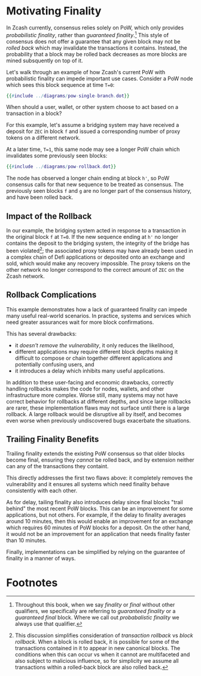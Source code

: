 # Motivating Finality

In Zcash currently, consensus relies solely on PoW, which only provides *probabilistic finality*, rather than *guaranteed finality*.[^finality-qualifiers] This style of consensus does not offer a guarantee that any given block may not be *rolled back* which may invalidate the transactions it contains. Instead, the probability that a block may be rolled back decreases as more blocks are mined subsquently on top of it.

Let's walk through an example of how Zcash's current PoW with probabilistic finality can impede important use cases. Consider a PoW node which sees this block sequence at time `T=0`:

```dot process
{{#include ../diagrams/pow-single-branch.dot}}
```

When should a user, wallet, or other system choose to act based on a transaction in a block?

For this example, let's assume a bridging system may have received a deposit for `ZEC` in block `f` and issued a corresponding number of proxy tokens on a different network.

At a later time, `T=1`, this same node may see a longer PoW chain which invalidates some previously seen blocks:

```dot process
{{#include ../diagrams/pow-rollback.dot}}
```

The node has observed a longer chain ending at block `h'`, so PoW consensus calls for that new sequence to be treated as consensus. The previously seen blocks `f` and `g` are no longer part of the consensus history, and have been rolled back.

## Impact of the Rollback

In our example, the bridging system acted in response to a transaction in the original block `f` at `T=0`. If the new sequence ending at `h'` no longer contains the deposit to the bridging system, the integrity of the bridge has been violated[^txn-rollback]; the associated proxy tokens may have already been used in a complex chain of Defi applications or deposited onto an exchange and sold, which would make any recovery impossible. The proxy tokens on the other network no longer correspond to the correct amount of `ZEC` on the Zcash network.

## Rollback Complications

This example demonstrates how a lack of guaranteed finality can impede many useful real-world scenarios. In practice, systems and services which need greater assurances wait for more block confirmations.

This has several drawbacks:

- it _doesn't remove the vulnerability_, it only reduces the likelihood,
- different applications may require different block depths making it difficult to compose or chain together different applications and potentially confusing users, and
- it introduces a delay which inhibits many useful applications.

In addition to these user-facing and economic drawbacks, correctly handling rollbacks makes the code for nodes, wallets, and other infrastructure more complex. Worse still, many systems may not have correct behavior for rollbacks at different depths, and since large rollbacks are rarer, these implementation flaws may not surface until there is a large rollback. A large rollback would be disruptive all by itself, and becomes even worse when previously undiscovered bugs exacerbate the situations.

## Trailing Finality Benefits

Trailing finality extends the existing PoW consensus so that older blocks become final, ensuring they _cannot_ be rolled back, and by extension neither can any of the transactions they containt.

This directly addresses the first two flaws above: it completely removes the vulnerability and it ensures all systems which need finality behave consistently with each other.

 As for delay, tailing finality also introduces delay since final blocks "trail behind" the most recent PoW blocks. This can be an improvement for some applications, but not others. For example, if the delay to finality averages around 10 minutes, then this would enable an improvement for an exchange which requires 60 minutes of PoW blocks for a deposit. On the other hand, it would not be an improvement for an application that needs finality faster than 10 minutes.

Finally, implementations can be simplified by relying on the guarantee of finality in a manner of ways.

# Footnotes

[^finality-qualifiers]: Throughout this book, when we say *finality* or *final* without other qualifiers, we specifically are referring to *guaranteed finality* or a *guaranteed final* block. Where we call out *probabalistic finality* we always use that qualifier.

[^txn-rollback]: This discussion simplifies consideration of *transaction rollback* vs *block rollback*. When a block is rolled back, it is possible for some of the transactions contained in it to appear in new canonical blocks. The conditions when this can occur vs when it cannot are multifaceted and also subject to malicious influence, so for simplicity we assume all transactions within a rolled-back block are also rolled back.